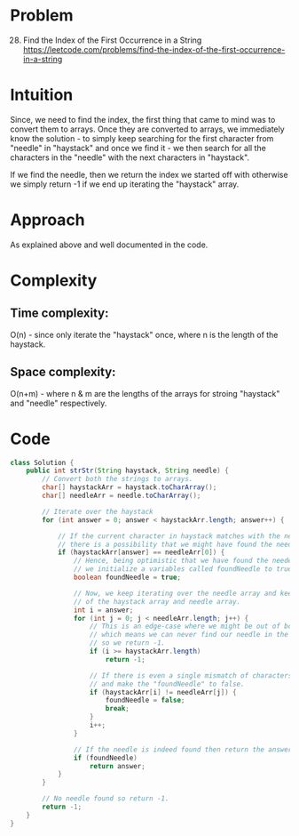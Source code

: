 # Problem

28. Find the Index of the First Occurrence in a String https://leetcode.com/problems/find-the-index-of-the-first-occurrence-in-a-string
# Intuition
<!-- Describe your first thoughts on how to solve this problem. -->
Since, we need to find the index, the first thing that came to mind was to convert them to arrays. Once they are converted to arrays, we immediately know the solution - to simply keep searching for the first character from "needle" in "haystack" and once we find it - we then search for all the characters in the "needle" with the next characters in "haystack".

If we find the needle, then we return the index we started off with otherwise we simply return -1 if we end up iterating the "haystack" array.

# Approach
<!-- Describe your approach to solving the problem. -->
As explained above and well documented in the code.

# Complexity
## Time complexity:
<!-- Add your time complexity here, e.g. $$O(n)$$ -->
O(n) - since only iterate the "haystack" once, where n is the length of the haystack.

## Space complexity:
<!-- Add your space complexity here, e.g. $$O(n)$$ -->
O(n+m) - where n & m are the lengths of the arrays for stroing "haystack" and "needle" respectively.

# Code
```java
class Solution {
    public int strStr(String haystack, String needle) {
        // Convert both the strings to arrays.
        char[] haystackArr = haystack.toCharArray();
        char[] needleArr = needle.toCharArray();

        // Iterate over the haystack
        for (int answer = 0; answer < haystackArr.length; answer++) {

            // If the current character in haystack matches with the needle's starting character
            // there is a possibility that we might have found the needle
            if (haystackArr[answer] == needleArr[0]) {
                // Hence, being optimistic that we have found the needel
                // we initialize a variables called foundNeedle to true.
                boolean foundNeedle = true;

                // Now, we keep iterating over the needle array and keep comparing the characters
                // of the haystack array and needle array.
                int i = answer;
                for (int j = 0; j < needleArr.length; j++) {
                    // This is an edge-case where we might be out of bounds for the haystack
                    // which means we can never find our needle in the haystack
                    // so we return -1.
                    if (i >= haystackArr.length)
                        return -1;

                    // If there is even a single mismatch of characters, we should stop iterating
                    // and make the "foundNeedle" to false.
                    if (haystackArr[i] != needleArr[j]) {
                        foundNeedle = false;
                        break;
                    }
                    i++;
                }

                // If the needle is indeed found then return the answer
                if (foundNeedle)
                    return answer;
            }
        }

        // No needle found so return -1.
        return -1;
    }
}
```
